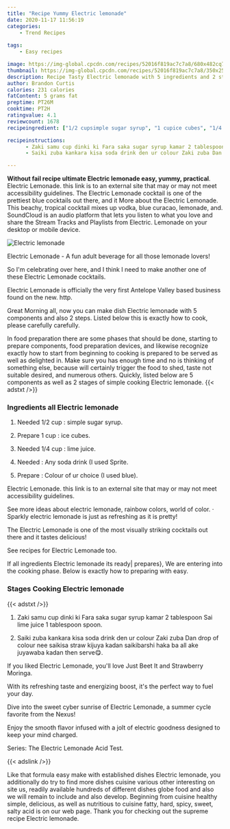 ```yaml
---
title: "Recipe Yummy Electric lemonade"
date: 2020-11-17 11:56:19
categories:
    - Trend Recipes
    
tags:
    - Easy recipes

image: https://img-global.cpcdn.com/recipes/52016f819ac7c7a8/680x482cq70/electric-lemonade-recipe-main-photo.jpg
thumbnail: https://img-global.cpcdn.com/recipes/52016f819ac7c7a8/350x250cq70/electric-lemonade-recipe-main-photo.jpg
description: Recipe Tasty Electric lemonade with 5 ingredients and 2 stages of easy cooking.
author: Brandon Curtis
calories: 231 calories
fatContent: 5 grams fat
preptime: PT26M
cooktime: PT2H
ratingvalue: 4.1
reviewcount: 1678
recipeingredient: ["1/2 cupsimple sugar syrup", "1 cupice cubes", "1/4 cuplime juice", "Any soda drink I used Sprite", "Colour of ur choice I used blue"]

recipeinstructions: 
      - Zaki samu cup dinki ki Fara saka sugar syrup kamar 2 tablespoon Sai lime juice 1 tablespoon spoon 
      - Saiki zuba kankara kisa soda drink den ur colour Zaki zuba Dan drop of colour nee saikisa straw kijuya kadan saikibarshi haka ba all ake juyawaba kadan then serve

---
```




**Without fail recipe ultimate Electric lemonade easy, yummy, practical**. Electric Lemonade. this link is to an external site that may or may not meet accessibility guidelines. The Electric Lemonade cocktail is one of the prettiest blue cocktails out there, and it More about the Electric Lemonade. This beachy, tropical cocktail mixes up vodka, blue curacao, lemonade, and. SoundCloud is an audio platform that lets you listen to what you love and share the Stream Tracks and Playlists from Electric. Lemonade on your desktop or mobile device.


![Electric lemonade](https://img-global.cpcdn.com/recipes/52016f819ac7c7a8/680x482cq70/electric-lemonade-recipe-main-photo.jpg "Electric lemonade")



Electric Lemonade - A fun adult beverage for all those lemonade lovers!

So I&#39;m celebrating over here, and I think I need to make another one of these Electric Lemonade cocktails.

Electric Lemonade is officially the very first Antelope Valley based business found on the new. http.


Great Morning all, now you can make dish Electric lemonade with 5 components and also 2 steps. Listed below this is exactly how to cook, please carefully carefully.

In food preparation there are some phases that should be done, starting to prepare components, food preparation devices, and likewise recognize exactly how to start from beginning to cooking is prepared to be served as well as delighted in. Make sure you has enough time and no is thinking of something else, because will certainly trigger the food to shed, taste not suitable desired, and numerous others. Quickly, listed below are 5 components as well as 2 stages of simple cooking Electric lemonade.
{{< adstxt />}}

### Ingredients all Electric lemonade


1. Needed 1/2 cup : simple sugar syrup.

1. Prepare 1 cup : ice cubes.

1. Needed 1/4 cup : lime juice.

1. Needed  : Any soda drink (I used Sprite.

1. Prepare  : Colour of ur choice (I used blue).


Electric Lemonade. this link is to an external site that may or may not meet accessibility guidelines.

See more ideas about electric lemonade, rainbow colors, world of color. · Sparkly electric lemonade is just as refreshing as it is pretty!

The Electric Lemonade is one of the most visually striking cocktails out there and it tastes delicious!

See recipes for Electric Lemonade too.


If all ingredients Electric lemonade its ready| prepares}, We are entering into the cooking phase. Below is exactly how to preparing with easy.

### Stages Cooking Electric lemonade

{{< adstxt />}}


1. Zaki samu cup dinki ki Fara saka sugar syrup kamar 2 tablespoon Sai lime juice 1 tablespoon spoon.



1. Saiki zuba kankara kisa soda drink den ur colour Zaki zuba Dan drop of colour nee saikisa straw kijuya kadan saikibarshi haka ba all ake juyawaba kadan then serve😋.




If you liked Electric Lemonade, you&#39;ll love Just Beet It and Strawberry Moringa.

With its refreshing taste and energizing boost, it&#39;s the perfect way to fuel your day.

Dive into the sweet cyber sunrise of Electric Lemonade, a summer cycle favorite from the Nexus!

Enjoy the smooth flavor infused with a jolt of electric goodness designed to keep your mind charged.

Series: The Electric Lemonade Acid Test.


{{< adslink />}}

Like that formula easy make with established dishes Electric lemonade, you additionally do try to find more dishes cuisine various other interesting on site us, readily available hundreds of different dishes globe food and also we will remain to include and also develop. Beginning from cuisine healthy simple, delicious, as well as nutritious to cuisine fatty, hard, spicy, sweet, salty acid is on our web page. Thank you for checking out the supreme recipe Electric lemonade.
